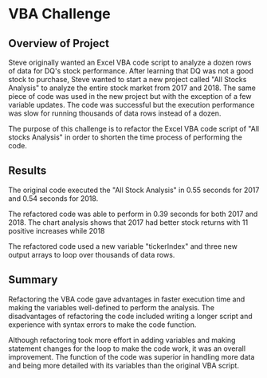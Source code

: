 # VBA Challenge

## Overview of Project
Steve originally wanted an Excel VBA code script to analyze a dozen rows of data for DQ's stock performance. After learning that DQ was not a good stock to purchase, Steve wanted to start a new project called "All Stocks Analysis" to analyze the entire stock market from 2017 and 2018. The same piece of code was used in the new project but with the exception of a few variable updates. The code was successful but the execution performance was slow for running thousands of data rows instead of a dozen. 

The purpose of this challenge is to refactor the Excel VBA code script of "All stocks Analysis" in order to shorten the time process of performing the code. 


## Results
The original code executed the "All Stock Analysis" in 0.55 seconds for 2017 and 0.54 seconds for 2018. 


The refactored code was able to perform in 0.39 seconds for both 2017 and 2018. The chart analysis shows that 2017 had better stock returns with 11 positive increases while 2018 


The refactored code used a new variable "tickerIndex" and three new output arrays to loop over thousands of data rows.



## Summary
Refactoring the VBA code gave advantages in faster execution time and making the variables well-defined to perform the analysis. The disadvantages of refactoring the code included writing a longer script and experience with syntax errors to make the code function.

Although refactoring took more effort in adding variables and making statement changes for the loop to make the code work, it was an overall improvement. The function of the code was superior in handling more data and being more detailed with its variables than the original VBA script.